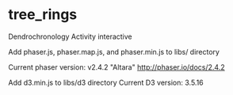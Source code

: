 # tree_rings
Dendrochronology Activity interactive


Add phaser.js, phaser.map.js, and phaser.min.js to libs/ directory

Current phaser version: v2.4.2 "Altara"
http://phaser.io/docs/2.4.2


Add d3.min.js to libs/d3 directory
Current D3 version: 3.5.16
